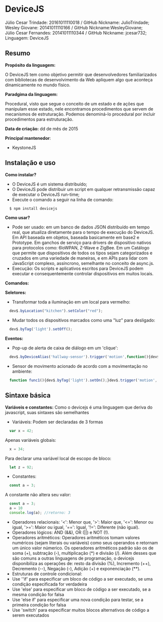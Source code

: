 # DeviceJS

Júlio Cesar Trindade: 20161011110018 / GitHub Nickname: JulioTrindade;<br/>
Wesley Giovane: 20141011110166 / GitHub Nickname:WesleyGiovane;<br/>
Júlio Cesar Fernandes: 20141011110344 / GitHub Nickname: jcesar732;<br/>
Linguagem: DeviceJS

## Resumo

**Propósito da linguagem:** 

O DeviceJS tem como objetivo permitir que desenvolvedores familiarizados com bibliotecas de desenvolvimento da Web apliquem algo que aconteça dinamicamente no mundo físico.

**Paradgima da linguagem:** 

Procedural, visto que segue o conceito de um estado e de ações que manipulam esse estado, nele encontramos procedimentos que servem de mecanismos de estruturação. Podemos denominá-lo procedural por incluir procedimentos para estruturação.

**Data de criação:**
dd de mês de 2015

**Principal mantenedor**: 
- KeystoneJS

## Instalação e uso

**Como instalar?**
- O DeviceJS é um sistema distribuído;
- O DeviceJS pode distribuir um script em qualquer retransmissão capaz de executar o DeviceJS run-time;
- Execute o comando a seguir na linha de comando:
```js
  $ npm install devicejs
```
**Como usar?**
- Pode ser usado: em um banco de dados JSON distribuído em tempo real, que atualiza diretamente para o tempo de execução do DeviceJS. Em API baseada em objetos, baseada basicamente em base2 e Prototype. Em ganchos de serviço para drivers de dispositivo nativos para protocolos como: 6loWPAN, Z-Wave e ZigBee. Em um Catálogo que permite que dispositivos de todos os tipos sejam categorizados e cruzados em uma variedade de maneiras, e em APIs para lidar com JavaScript complexo, assíncrono, semelhante no conceito de  async.js.
- Execução: Os scripts e aplicativos escritos para DeviceJS podem executar e consequentemente controlar dispositivos em muitos locais. 
   
**Comandos:**
   
**Seletores:**
- Transformar toda a iluminação em um local para vermelho:
```js
  dev$.byLocation("kitchen").setColor("red");
```
- Mudar todos os dispositivos marcados como uma "luz" para desligado:
```js
  dev$.byTag('light').setOff();
```
**Eventos:**
- Pop-up de alerta de caixa de diálogo em um 'clique':
```js
  dev$.byDeviceAlias('hallway-sensor').trigger('motion',function(){dev$.byLocation('hallway').setOn();});
```
- Sensor de movimento acionado de acordo com a movimentação no ambiente:
```js
  function func1(){dev$.byTag('light').setOn();}dev$.trigger('motion', func1);
```
## Sintaxe básica

**Variáveis e constantes:**
Como o devicejs é uma linguagem que deriva do javascript, suas sintaxes são semelhantes
- Variáveis: Podem ser declaradas de 3 formas
```js
  var x = 42;
```
Apenas variáveis globais:
```js
  x = 34;
```
Para declarar uma variável local de escopo de bloco:
```js
  let z = 92;
```
- Constantes: 
```js
  const a = 3;
```
A constante não altera seu valor:
```js
  const a = 3;
  a = 10
  console.log(a); //retorno: 3
```
- Operadores relacionais:
'<': Menor que, '>': Maior que, '<=': Menor ou igual, '>=': Maior ou igual, '==': Igual, '!=': Diferente (não igual).
- Operadores lógicos:
AND (&&), OR (||) e NOT (!).
- Operadores aritméticos:
Operadores aritméticos tomam valores numéricos (sejam literais ou variáveis) como seus operandos e retornam um único valor númerico. Os operadores aritméticos padrão são os de soma (+), subtração (-), multiplicação (*) e divisão (/). Além desses que são comuns a outras linguagens de programação, o devicejs disponibiliza as operações de: resto da divisão (%), Incremento (++), Decremento (--), Negação (-), Adição (+) e exponenciação (**).
- Estruturas de controle condicional:
- Use ''if' para especificar um bloco de código a ser executado, se uma condição especificada for verdadeira
- Use 'else' para especificar um bloco de código a ser executado, se a mesma condição for falsa
- Use 'else if' para especificar uma nova condição para testar, se a primeira condição for falsa
- Use 'switch' para especificar muitos blocos alternativos de código a serem executados

